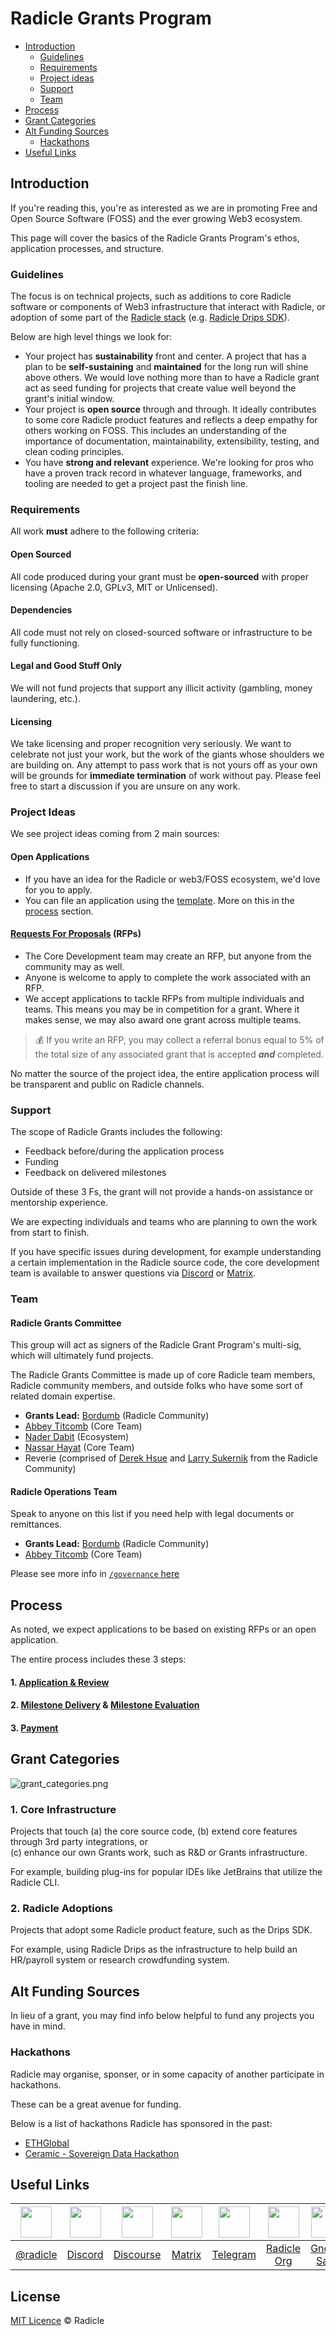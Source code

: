 # Radicle Grants Program

- [Introduction](#introduction)
  - [Guidelines](#guidelines)
  - [Requirements](#requirements)
  - [Project ideas](#project-ideas)
  - [Support](#support)
  - [Team](#team)
- [Process](#process)
- [Grant Categories](#grant-categories)
- [Alt Funding Sources](#alt-funding-sources)
  - [Hackathons](#hackathons)
- [Useful Links](#useful-links)

## Introduction

If you're reading this, you're as interested as we are in promoting Free and Open Source Software (FOSS) and the
ever growing Web3 ecosystem.

This page will cover the basics of the Radicle Grants Program's ethos, application processes, and structure.

### Guidelines

The focus is on technical projects, such as additions to core Radicle software or components of Web3 infrastructure 
that interact with Radicle, or adoption of some part of the [Radicle stack](https://github.com/radicle-dev) (e.g. [Radicle Drips SDK](https://github.com/radicle-dev/drips-js-sdk)).

Below are high level things we look for:

- Your project has **sustainability** front and center. A project that has a plan to be **self-sustaining** and **maintained**
  for the long run will shine above others. We would love nothing more than to have a Radicle grant act as seed funding
  for projects that create value well beyond the grant's initial window.
- Your project is **open source** through and through. It ideally contributes to some core Radicle product features and
  reflects a deep empathy for others working on FOSS. This includes an understanding of the importance of documentation,
  maintainability, extensibility, testing, and clean coding principles.
- You have **strong and relevant** experience. We're looking for pros who have a proven track record in whatever
  language, frameworks, and tooling are needed to get a project past the finish line.

### Requirements 

All work **must** adhere to the following criteria:

#### Open Sourced 
All code produced during your grant must be **open-sourced** with proper licensing (Apache 2.0, GPLv3, MIT or 
Unlicensed).

#### Dependencies 
All code must not rely on closed-sourced software or infrastructure to be fully functioning.

#### Legal and Good Stuff Only
We will not fund projects that support any illicit activity (gambling, money laundering, etc.).

#### Licensing
We take licensing and proper recognition very seriously. We want to celebrate not just your work, but the work
of the giants whose shoulders we are building on. Any attempt to pass work that is not yours off as your own will be
grounds for **immediate termination** of work without pay. Please feel free to start a discussion if you are unsure on
any work.

### Project Ideas

We see project ideas coming from 2 main sources:

#### Open Applications
* If you have an idea for the Radicle or web3/FOSS ecosystem, we'd love for you to apply. 
* You can file an application using the [template](grants/applications/template.md). More on this in the 
[process](#process) section.

#### [Requests For Proposals](rfps) (RFPs) 
* The Core Development team may create an RFP, but anyone from the community may as well. 
* Anyone is welcome to apply to complete the work associated with an RFP.
* We accept applications to tackle RFPs from multiple individuals and teams. This means you may be in competition for a 
grant. Where it makes sense, we may also award one grant across multiple teams.

> 💰 If you write an RFP, you may collect a referral bonus equal to 5% of the total size of any 
associated grant that is accepted _**and**_ completed.

No matter the source of the project idea, the entire application process will be transparent and public on Radicle 
channels.

### Support

The scope of Radicle Grants includes the following:

- Feedback before/during the application process
- Funding
- Feedback on delivered milestones

Outside of these 3 Fs, the grant will not provide a hands-on assistance or mentorship experience.

We are expecting individuals and teams who are planning to own the work from start to finish.

If you have specific issues during development, for example understanding a certain implementation in the Radicle source
code, the core development team is available to answer questions via [Discord](https://discord.gg/cS42wyG7) or [Matrix](https://matrix.radicle.community/).

### Team

#### Radicle Grants Committee

This group will act as signers of the Radicle Grant Program's multi-sig, which will ultimately fund projects.

The Radicle Grants Committee is made up of core Radicle team members, Radicle community members, and outside folks who
have some sort of related domain expertise.

- **Grants Lead:** [Bordumb](https://twitter.com/bordumbb) (Radicle Community)
- [Abbey Titcomb](https://twitter.com/abbey_titcomb) (Core Team)
- [Nader Dabit](https://twitter.com/dabit3) (Ecosystem)
- [Nassar Hayat](https://twitter.com/nassarhayat) (Core Team)
- Reverie (comprised of [Derek Hsue](https://twitter.com/derek_hsue) and [Larry Sukernik](https://twitter.com/lsukernik) from the Radicle Community)

#### Radicle Operations Team<!-- omit in toc -->

Speak to anyone on this list if you need help with legal documents or remittances.

- **Grants Lead:** [Bordumb](https://twitter.com/bordumbb) (Radicle Community)
- [Abbey Titcomb](https://twitter.com/abbey_titcomb) (Core Team)

Please see more info in [`/governance` here](https://github.com/radicle-dev/radicle-grants/tree/main/governance)

## Process

As noted, we expect applications to be based on existing RFPs or an open application.

The entire process includes these 3 steps:

#### 1. [Application & Review](https://github.com/radicle-dev/radicle-grants/tree/main/grants/applications)

#### 2. [Milestone Delivery](https://github.com/radicle-dev/radicle-grants/tree/hyperlinkFixes/grants/milestone_deliveries) & [Milestone Evaluation](https://github.com/radicle-dev/radicle-grants/tree/hyperlinkFixes/grants/milestone_evaluations)

#### 3. [Payment](https://github.com/radicle-dev/radicle-grants/tree/main/grants#payment)

## Grant Categories

![grant_categories.png](src/grant_categories.png)

### 1. Core Infrastructure
Projects that touch (a) the core source code, (b) extend core features through 3rd party integrations, or \
(c) enhance our own Grants work, such as R&D or Grants infrastructure.

For example, building plug-ins for popular IDEs like JetBrains that utilize the Radicle CLI.

### 2. Radicle Adoptions
Projects that adopt some Radicle product feature, such as the Drips SDK.

For example, using Radicle Drips as the infrastructure to help build an HR/payroll system or research crowdfunding 
system.

## Alt Funding Sources

In lieu of a grant, you may find info below helpful to fund any projects you have in mind.

### Hackathons

Radicle may organise, sponser, or in some capacity of another participate in hackathons.

These can be a great avenue for funding.

Below is a list of hackathons Radicle has sponsored in the past:

- [ETHGlobal](https://online.ethglobal.com/)
- [Ceramic - Sovereign Data Hackathon](https://gitcoin.co/hackathon/ceramic-identity/onboard)

## Useful Links

| <img src="src/twitter_logo.png?s=50" width="50"> | <img src="src/discord_logo.png?s=50" width="50"> | <img src="src/radicle_text_logo.png?s=50" width="50"> | <img src="src/matrix_logo.svg?s=50" width="50"> | <img src="src/telegram_logo.svg?s=50" width="50"> | <img src="src/radicle_logo.png?s=50" width="50"> | <img src="src/gnosis_logo.png?s=50" width="50"> |
| :-: | :-: | :-: | :-: | :-: | :-: | :-: |
| [@radicle](https://twitter.com/radicle)  | [Discord](https://discord.com/invite/HRdnwAwGbG) | [Discourse](https://radicle.community/) | [Matrix](https://matrix.radicle.community/) | [Telegram](https://t.me/radicleworld) | [Radicle Org](https://app.radicle.network/orgs/0x8e9c37cc9a8fbb96400954c1ef2b351176fe0803) | [Gnosis Safe](https://gnosis-safe.io/app/eth:0x394B920c5d39E0Ca40fCa2871569B6B90D750c7c/balances) |

## License

[MIT Licence](https://github.com/radicle-dev/radicle-grants/blob/main/LICENSE) © Radicle
